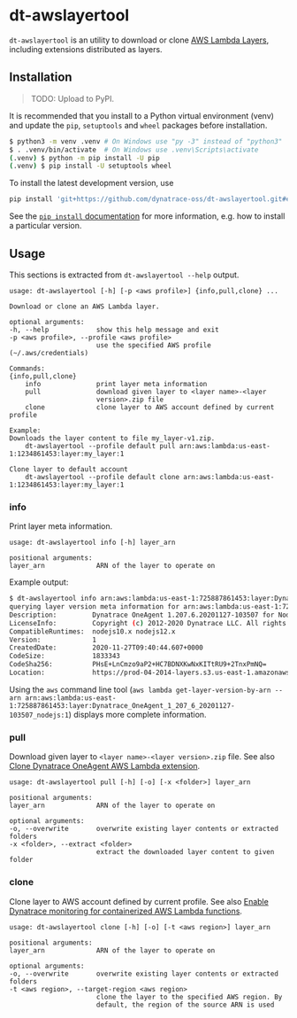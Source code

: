 # dt-awslayertool

`dt-awslayertool` is an utility to download or clone
[AWS Lambda Layers](https://docs.aws.amazon.com/lambda/latest/dg/configuration-layers.html),
including extensions distributed as layers.

## Installation

> TODO: Upload to PyPI.

It is recommended that you install to a Python virtual environment (venv)
and update the `pip`, `setuptools` and `wheel` packages before installation.

```bash
$ python3 -m venv .venv # On Windows use "py -3" instead of "python3"
$ . .venv/bin/activate  # On Windows use .venv\Scripts\activate
(.venv) $ python -m pip install -U pip
(.venv) $ pip install -U setuptools wheel
```

To install the latest development version, use

```bash
pip install 'git+https://github.com/dynatrace-oss/dt-awslayertool.git#egg=dt-awslayertool'
```

See the [`pip install` documentation](https://pip.pypa.io/en/stable/cli/pip_install/#git)
for more information, e.g. how to install a particular version.

## Usage

This sections is extracted from `dt-awslayertool --help` output.

    usage: dt-awslayertool [-h] [-p <aws profile>] {info,pull,clone} ...

    Download or clone an AWS Lambda layer.

    optional arguments:
    -h, --help            show this help message and exit
    -p <aws profile>, --profile <aws profile>
                          use the specified AWS profile (~/.aws/credentials)

    Commands:
    {info,pull,clone}
        info              print layer meta information
        pull              download given layer to <layer name>-<layer
                          version>.zip file
        clone             clone layer to AWS account defined by current profile

    Example:
    Downloads the layer content to file my_layer-v1.zip.
        dt-awslayertool --profile default pull arn:aws:lambda:us-east-1:1234861453:layer:my_layer:1

    Clone layer to default account
        dt-awslayertool --profile default clone arn:aws:lambda:us-east-1:1234861453:layer:my_layer:1

### info

Print layer meta information.

    usage: dt-awslayertool info [-h] layer_arn

    positional arguments:
    layer_arn             ARN of the layer to operate on

Example output:

```bash
$ dt-awslayertool info arn:aws:lambda:us-east-1:725887861453:layer:Dynatrace_OneAgent_1_207_6_20201127-103507_nodejs:1
querying layer version meta information for arn:aws:lambda:us-east-1:725887861453:layer:Dynatrace_OneAgent_1_207_6_20201127-103507_nodejs:1
Description:         Dynatrace OneAgent 1.207.6.20201127-103507 for Node.js runtime.
LicenseInfo:         Copyright (c) 2012-2020 Dynatrace LLC. All rights reserved.
CompatibleRuntimes:  nodejs10.x nodejs12.x
Version:             1
CreatedDate:         2020-11-27T09:40:44.607+0000
CodeSize:            1833343
CodeSha256:          PHsE+LnCmzo9aP2+HC7BDNXKwNxKITtRU9+2TnxPmNQ=
Location:            https://prod-04-2014-layers.s3.us-east-1.amazonaws.com/snapshots/725887861453/Dynatrace_OneAgent_1_207_6_20201127-103507_nodejs-75cf9f3f-85f9-4134-a48c-d11acc158daf?versionId=...
```

Using the `aws` command line tool (`aws lambda get-layer-version-by-arn --arn arn:aws:lambda:us-east-1:725887861453:layer:Dynatrace_OneAgent_1_207_6_20201127-103507_nodejs:1`)
displays more complete information.

### pull

Download given layer to `<layer name>-<layer version>.zip` file.
See also [Clone Dynatrace OneAgent AWS Lambda extension](docs/CloneExtensionHowto.md).

    usage: dt-awslayertool pull [-h] [-o] [-x <folder>] layer_arn

    positional arguments:
    layer_arn             ARN of the layer to operate on

    optional arguments:
    -o, --overwrite       overwrite existing layer contents or extracted folders
    -x <folder>, --extract <folder>
                          extract the downloaded layer content to given folder

### clone

Clone layer to AWS account defined by current profile.
See also [Enable Dynatrace monitoring for containerized AWS Lambda functions](docs/ContainerizedLambdaHowto.md).

    usage: dt-awslayertool clone [-h] [-o] [-t <aws region>] layer_arn

    positional arguments:
    layer_arn             ARN of the layer to operate on

    optional arguments:
    -o, --overwrite       overwrite existing layer contents or extracted folders
    -t <aws region>, --target-region <aws region>
                          clone the layer to the specified AWS region. By
                          default, the region of the source ARN is used
